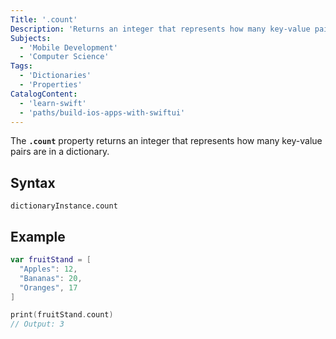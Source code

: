 ```yaml
---
Title: '.count'
Description: 'Returns an integer that represents how many key-value pairs are in a dictionary.'
Subjects:
  - 'Mobile Development'
  - 'Computer Science'
Tags:
  - 'Dictionaries'
  - 'Properties'
CatalogContent:
  - 'learn-swift'
  - 'paths/build-ios-apps-with-swiftui'
---
```


The **`.count`** property returns an integer that represents how many key-value pairs are in a dictionary.

## Syntax

```pseudo
dictionaryInstance.count
```

## Example

```swift
var fruitStand = [
  "Apples": 12,
  "Bananas": 20,
  "Oranges", 17
]

print(fruitStand.count)
// Output: 3
```
